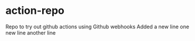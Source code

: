 # action-repo
Repo to try out github actions using Github webhooks
Added a new line
one new line
another line
